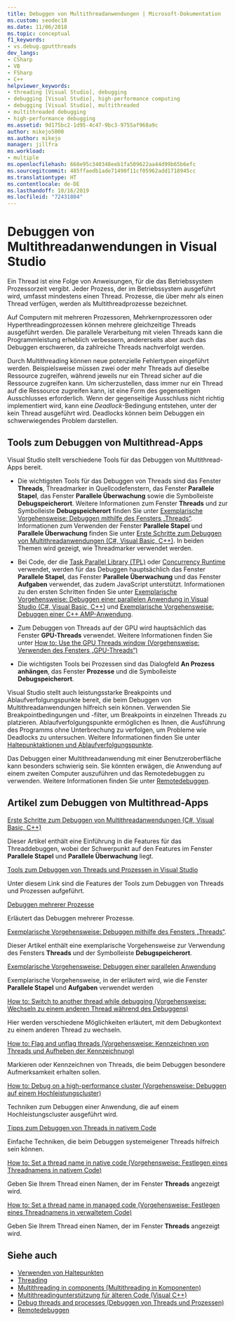 ```yaml
---
title: Debuggen von Multithreadanwendungen | Microsoft-Dokumentation
ms.custom: seodec18
ms.date: 11/06/2018
ms.topic: conceptual
f1_keywords:
- vs.debug.gputthreads
dev_langs:
- CSharp
- VB
- FSharp
- C++
helpviewer_keywords:
- threading [Visual Studio], debugging
- debugging [Visual Studio], high-performance computing
- debugging [Visual Studio], multithreaded
- multithreaded debugging
- high-performance debugging
ms.assetid: 9d175bc2-1d95-4c47-9bc3-9755af968a9c
author: mikejo5000
ms.author: mikejo
manager: jillfra
ms.workload:
- multiple
ms.openlocfilehash: 668e95c340348eeb1fa509622aa44d99b65b6efc
ms.sourcegitcommit: 485ffaedb1ade71490f11cf05962add1718945cc
ms.translationtype: HT
ms.contentlocale: de-DE
ms.lasthandoff: 10/16/2019
ms.locfileid: "72431804"
---
```

# <a name="debug-multithreaded-applications-in-visual-studio"></a>Debuggen von Multithreadanwendungen in Visual Studio
Ein Thread ist eine Folge von Anweisungen, für die das Betriebssystem Prozessorzeit vergibt. Jeder Prozess, der im Betriebssystem ausgeführt wird, umfasst mindestens einen Thread. Prozesse, die über mehr als einen Thread verfügen, werden als Multithreadprozesse bezeichnet.

Auf Computern mit mehreren Prozessoren, Mehrkernprozessoren oder Hyperthreadingprozessen können mehrere gleichzeitige Threads ausgeführt werden. Die parallele Verarbeitung mit vielen Threads kann die Programmleistung erheblich verbessern, andererseits aber auch das Debuggen erschweren, da zahlreiche Threads nachverfolgt werden.

Durch Multithreading können neue potenzielle Fehlertypen eingeführt werden. Beispielsweise müssen zwei oder mehr Threads auf dieselbe Ressource zugreifen, während jeweils nur ein Thread sicher auf die Ressource zugreifen kann. Um sicherzustellen, dass immer nur ein Thread auf die Ressource zugreifen kann, ist eine Form des gegenseitigen Ausschlusses erforderlich. Wenn der gegenseitige Ausschluss nicht richtig implementiert wird, kann eine *Deadlock*-Bedingung entstehen, unter der kein Thread ausgeführt wird. Deadlocks können beim Debuggen ein schwerwiegendes Problem darstellen.

## <a name="tools-for-debugging-multithreaded-apps"></a>Tools zum Debuggen von Multithread-Apps

Visual Studio stellt verschiedene Tools für das Debuggen von Multithread-Apps bereit.

- Die wichtigsten Tools für das Debuggen von Threads sind das Fenster **Threads**, Threadmarker in Quellcodefenstern, das Fenster **Parallele Stapel**, das Fenster **Parallele Überwachung** sowie die Symbolleiste **Debugspeicherort**. Weitere Informationen zum Fenster **Threads** und zur Symbolleiste **Debugspeicherort** finden Sie unter [Exemplarische Vorgehensweise: Debuggen mithilfe des Fensters „Threads“](../debugger/how-to-use-the-threads-window.md). Informationen zum Verwenden der Fenster **Parallele Stapel** und **Parallele Überwachung** finden Sie unter [Erste Schritte zum Debuggen von Multithreadanwendungen (C#, Visual Basic, C++)](../debugger/get-started-debugging-multithreaded-apps.md). In beiden Themen wird gezeigt, wie Threadmarker verwendet werden.

- Bei Code, der die [Task Parallel Library (TPL)](/dotnet/standard/parallel-programming/task-parallel-library-tpl) oder [Concurrency Runtime](/cpp/parallel/concrt/concurrency-runtime/) verwendet, werden für das Debuggen hauptsächlich das Fenster **Parallele Stapel**, das Fenster **Parallele Überwachung** und das Fenster **Aufgaben** verwendet, das zudem JavaScript unterstützt. Informationen zu den ersten Schritten finden Sie unter [Exemplarische Vorgehensweise: Debuggen einer parallelen Anwendung in Visual Studio (C#, Visual Basic, C++)](../debugger/walkthrough-debugging-a-parallel-application.md) und [Exemplarische Vorgehensweise: Debuggen einer C++ AMP-Anwendung](/cpp/parallel/amp/walkthrough-debugging-a-cpp-amp-application).

- Zum Debuggen von Threads auf der GPU wird hauptsächlich das Fenster **GPU-Threads** verwendet. Weitere Informationen finden Sie unter [How to: Use the GPU Threads window (Vorgehensweise: Verwenden des Fensters „GPU-Threads“)](../debugger/how-to-use-the-gpu-threads-window.md)

- Die wichtigsten Tools bei Prozessen sind das Dialogfeld **An Prozess anhängen**, das Fenster **Prozesse** und die Symbolleiste **Debugspeicherort**.

Visual Studio stellt auch leistungsstarke Breakpoints und Ablaufverfolgungspunkte bereit, die beim Debuggen von Multithreadanwendungen hilfreich sein können. Verwenden Sie Breakpointbedingungen und -filter, um Breakpoints in einzelnen Threads zu platzieren. Ablaufverfolgungspunkte ermöglichen es Ihnen, die Ausführung des Programms ohne Unterbrechung zu verfolgen, um Probleme wie Deadlocks zu untersuchen. Weitere Informationen finden Sie unter [Haltepunktaktionen und Ablaufverfolgungspunkte](../debugger/using-breakpoints.md#BKMK_Print_to_the_Output_window_with_tracepoints).

Das Debuggen einer Multithreadanwendung mit einer Benutzeroberfläche kann besonders schwierig sein. Sie könnten erwägen, die Anwendung auf einem zweiten Computer auszuführen und das Remotedebuggen zu verwenden. Weitere Informationen finden Sie unter [Remotedebuggen](../debugger/remote-debugging.md).

## <a name="articles-about-debugging-multithreaded-apps"></a>Artikel zum Debuggen von Multithread-Apps

 [Erste Schritte zum Debuggen von Multithreadanwendungen (C#, Visual Basic, C++)](../debugger/get-started-debugging-multithreaded-apps.md)

Dieser Artikel enthält eine Einführung in die Features für das Threaddebuggen, wobei der Schwerpunkt auf den Features im Fenster **Parallele Stapel** und **Parallele Überwachung** liegt.

 [Tools zum Debuggen von Threads und Prozessen in Visual Studio](../debugger/debug-threads-and-processes.md)

Unter diesem Link sind die Features der Tools zum Debuggen von Threads und Prozessen aufgeführt.

 [Debuggen mehrerer Prozesse](../debugger/debug-multiple-processes.md)

Erläutert das Debuggen mehrerer Prozesse.

 [Exemplarische Vorgehensweise: Debuggen mithilfe des Fensters „Threads“](../debugger/how-to-use-the-threads-window.md).

Dieser Artikel enthält eine exemplarische Vorgehensweise zur Verwendung des Fensters **Threads** und der Symbolleiste **Debugspeicherort**.

 [Exemplarische Vorgehensweise: Debuggen einer parallelen Anwendung](../debugger/walkthrough-debugging-a-parallel-application.md)

Exemplarische Vorgehensweise, in der erläutert wird, wie die Fenster **Parallele Stapel** und **Aufgaben** verwendet werden

 [How to: Switch to another thread while debugging (Vorgehensweise: Wechseln zu einem anderen Thread während des Debuggens)](../debugger/how-to-switch-to-another-thread-while-debugging.md)

Hier werden verschiedene Möglichkeiten erläutert, mit dem Debugkontext zu einem anderen Thread zu wechseln.

 [How to: Flag and unflag threads (Vorgehensweise: Kennzeichnen von Threads und Aufheben der Kennzeichnung)](../debugger/how-to-flag-and-unflag-threads.md)

Markieren oder Kennzeichnen von Threads, die beim Debuggen besondere Aufmerksamkeit erhalten sollen.

 [How to: Debug on a high-performance cluster (Vorgehensweise: Debuggen auf einem Hochleistungscluster)](../debugger/how-to-debug-on-a-high-performance-cluster.md)

Techniken zum Debuggen einer Anwendung, die auf einem Hochleistungscluster ausgeführt wird.

 [Tipps zum Debuggen von Threads in nativem Code](../debugger/tips-for-debugging-threads-in-native-code.md)

Einfache Techniken, die beim Debuggen systemeigener Threads hilfreich sein können.

 [How to: Set a thread name in native code (Vorgehensweise: Festlegen eines Threadnamens in nativem Code)](../debugger/how-to-set-a-thread-name-in-native-code.md)

Geben Sie Ihrem Thread einen Namen, der im Fenster **Threads** angezeigt wird.

 [How to: Set a thread name in managed code (Vorgehensweise: Festlegen eines Threadnamens in verwaltetem Code)](../debugger/how-to-set-a-thread-name-in-managed-code.md)

Geben Sie Ihrem Thread einen Namen, der im Fenster **Threads** angezeigt wird.

## <a name="see-also"></a>Siehe auch

- [Verwenden von Haltepunkten](../debugger/using-breakpoints.md)
- [Threading](/dotnet/standard/threading/index)
- [Multithreading in components (Multithreading in Komponenten)](https://msdn.microsoft.com/Library/2fc31e68-fb71-4544-b654-0ce720478779)
- [Multithreadingunterstützung für älteren Code (Visual C++)](/cpp/parallel/multithreading-support-for-older-code-visual-cpp)
- [Debug threads and processes (Debuggen von Threads und Prozessen)](../debugger/debug-threads-and-processes.md)
- [Remotedebuggen](../debugger/remote-debugging.md)